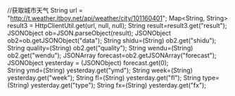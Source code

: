 //获取城市天气
String url = "http://t.weather.itboy.net/api/weather/city/101160401";
		Map<String, String> result3 = HttpClientUtil.get(url, null, null);
		String result=result3.get("result");
		JSONObject ob=JSON.parseObject(result);
		JSONObject ob2=ob.getJSONObject("data");
		String shidu=(String) ob2.get("shidu");
		String quality=(String) ob2.get("quality");
		String wendu=(String) ob2.get("wendu");
		JSONArray forecast=ob2.getJSONArray("forecast");
		JSONObject yesterday = (JSONObject) forecast.get(0);	
			String ymd=(String) yesterday.get("ymd");
			String week=(String) yesterday.get("week");
			String fl=(String) yesterday.get("fl");
			String type=(String) yesterday.get("type");
			String fx=(String) yesterday.get("fx");
